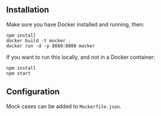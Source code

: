 ## Installation
Make sure you have Docker installed and running, then:
```shell
npm install
docker build -t mocker .
docker run -d -p 8080:8080 mocker
```

If you want to run this locally, and not in a Docker container:
```shell
npm install
npm start
```

## Configuration
Mock cases can be added to `Mockerfile.json`.
